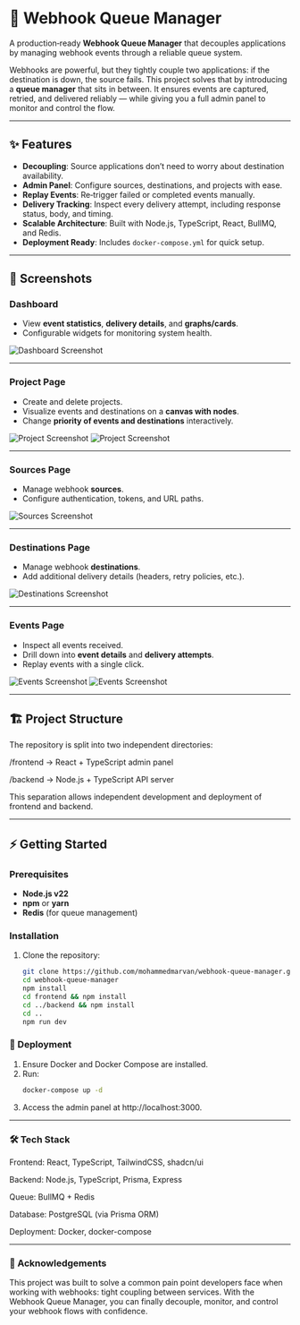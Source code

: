 # 🔗 Webhook Queue Manager

A production‑ready **Webhook Queue Manager** that decouples applications by managing webhook events through a reliable queue system.  

Webhooks are powerful, but they tightly couple two applications: if the destination is down, the source fails. This project solves that by introducing a **queue manager** that sits in between. It ensures events are captured, retried, and delivered reliably — while giving you a full admin panel to monitor and control the flow.

---

## ✨ Features

- **Decoupling**: Source applications don’t need to worry about destination availability.
- **Admin Panel**: Configure sources, destinations, and projects with ease.
- **Replay Events**: Re‑trigger failed or completed events manually.
- **Delivery Tracking**: Inspect every delivery attempt, including response status, body, and timing.
- **Scalable Architecture**: Built with Node.js, TypeScript, React, BullMQ, and Redis.
- **Deployment Ready**: Includes `docker-compose.yml` for quick setup.

---

## 📸 Screenshots

### Dashboard
- View **event statistics**, **delivery details**, and **graphs/cards**.
- Configurable widgets for monitoring system health.

![Dashboard Screenshot](/screenshots/dashboard.png)

---

### Project Page
- Create and delete projects.
- Visualize events and destinations on a **canvas with nodes**.
- Change **priority of events and destinations** interactively.

![Project Screenshot](/screenshots/project.png)
![Project Screenshot](/screenshots/project-edit.png)

---

### Sources Page
- Manage webhook **sources**.
- Configure authentication, tokens, and URL paths.

![Sources Screenshot](/screenshots/sources.png)

---

### Destinations Page
- Manage webhook **destinations**.
- Add additional delivery details (headers, retry policies, etc.).

![Destinations Screenshot](/screenshots/destinations.png)

---

### Events Page
- Inspect all events received.
- Drill down into **event details** and **delivery attempts**.
- Replay events with a single click.

![Events Screenshot](/screenshots/events.png)
![Events Screenshot](/screenshots/events-view.png)

---

## 🏗️ Project Structure

The repository is split into two independent directories:

/frontend → React + TypeScript admin panel 

/backend → Node.js + TypeScript API server


This separation allows independent development and deployment of frontend and backend.

---

## ⚡ Getting Started

### Prerequisites
- **Node.js v22**
- **npm** or **yarn**
- **Redis** (for queue management)

### Installation

1. Clone the repository:
   ```bash
   git clone https://github.com/mohammedmarvan/webhook-queue-manager.git
   cd webhook-queue-manager
   npm install
   cd frontend && npm install
   cd ../backend && npm install
   cd ..
   npm run dev
   ```

### 🚀 Deployment

1. Ensure Docker and Docker Compose are installed.
2. Run:
   ```bash
   docker-compose up -d
   ```
3. Access the admin panel at http://localhost:3000.

---

### 🛠️ Tech Stack

Frontend: React, TypeScript, TailwindCSS, shadcn/ui

Backend: Node.js, TypeScript, Prisma, Express

Queue: BullMQ + Redis

Database: PostgreSQL (via Prisma ORM)

Deployment: Docker, docker-compose

---

### 🙌 Acknowledgements

This project was built to solve a common pain point developers face when working with webhooks: tight coupling between services. With the Webhook Queue Manager, you can finally decouple, monitor, and control your webhook flows with confidence.
